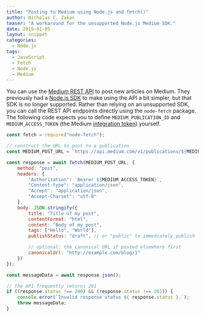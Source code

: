 ```yaml
---
title: "Posting to Medium using Node.js and fetch()"
author: Nicholas C. Zakas
teaser: "A workaround for the unsupported Node.js Medium SDK."
date: 2019-01-05
layout: snippet
categories:
  - Node.js
tags:
  - JavaScript
  - Fetch
  - Node.js
  - Medium
---
```



You can use the [Medium REST API](https://github.com/Medium/medium-api-docs) to post new articles on Medium. They previously had a [Node.js SDK](https://github.com/Medium/medium-sdk-nodejs) to make using the API a bit simpler, but that SDK is no longer supported. Rather than relying on an unsupported SDK, you can call the REST API endpoints directly using the `node-fetch` package. The following code expects you to define `MEDIUM_PUBLICATION_ID` and `MEDIUM_ACCESS_TOKEN` (the Medium [integration token](https://help.medium.com/hc/en-us/articles/213480228-Get-integration-token)) yourself.

```js
const fetch = require("node-fetch");

// construct the URL to post to a publication
const MEDIUM_POST_URL = `https://api.medium.com/v1/publications/${MEDIUM_PUBLICATION_ID}/posts`;

const response = await fetch(MEDIUM_POST_URL, {
    method: "post",
    headers: {
        "Authorization": `Bearer ${MEDIUM_ACCESS_TOKEN}`,
        "Content-type": "application/json",
        "Accept": "application/json",
        "Accept-Charset": "utf-8"
    },
    body: JSON.stringify({
        title: "Title of my post",
        contentFormat: "html",
        content: "Body of my post",
        tags: ["Hello", "World"],
        publishStatus: "draft", // or "public" to immediately publish

        // optional: the canonical URL if posted elsewhere first
        canonicalUrl: "http://example.com/blog/1"
    })
});

const messageData = await response.json();

// the API frequently returns 201
if ((response.status !== 200) && (response.status !== 201)) {
    console.error(`Invalid response status ${ response.status }.`);
    throw messageData;
}
```